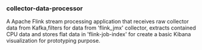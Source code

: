 ### collector-data-processor

A Apache Flink stream processing application that receives raw collector data from Kafka,filters for data from 'flink_jmx' collector, 
extracts contained CPU data and stores flat data in 'flink-job-index' for create a basic Kibana visualization for prototyping purpose.

